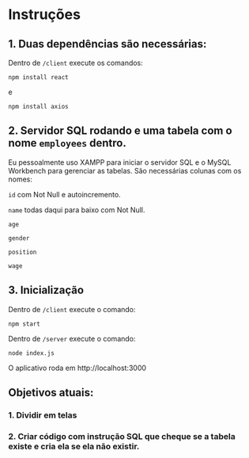 
# Instruções

## 1. Duas dependências são necessárias:

Dentro de `/client` execute os comandos:


```
npm install react
```

e


```
npm install axios
```


## 2. Servidor SQL rodando e uma tabela com o nome `employees` dentro.

Eu pessoalmente uso XAMPP para iniciar o servidor SQL e o MySQL Workbench para gerenciar as tabelas. São necessárias colunas com os nomes:

`id` com Not Null e autoincremento.

`name` todas daqui para baixo com Not Null.

`age`

`gender`

`position`

`wage`

## 3. Inicialização

Dentro de `/client` execute o comando:

```
npm start
```

Dentro de `/server` execute o comando:

```
node index.js
```

O aplicativo roda em http://localhost:3000


## Objetivos atuais:

### 1. Dividir em telas
### 2. Criar código com instrução SQL que cheque se a tabela existe e cria ela se ela não existir.

